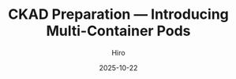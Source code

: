 ---
layout: default
title: "CKAD Preparation — Introducing Multi-Container Pods"
date: 2025-10-22
categories: [ckda, kubernetes]
author: Hiro
image: "https://supaahiro.github.io/schwifty-lab/blog-posts/20251022-ckad/article.webp"
summary: "Deep dive into how Kubernetes runs multi-container Pods — from the controller and scheduler to the runtime chain."
link: "blog-posts/20251022-ckad/article_EN.html"
---